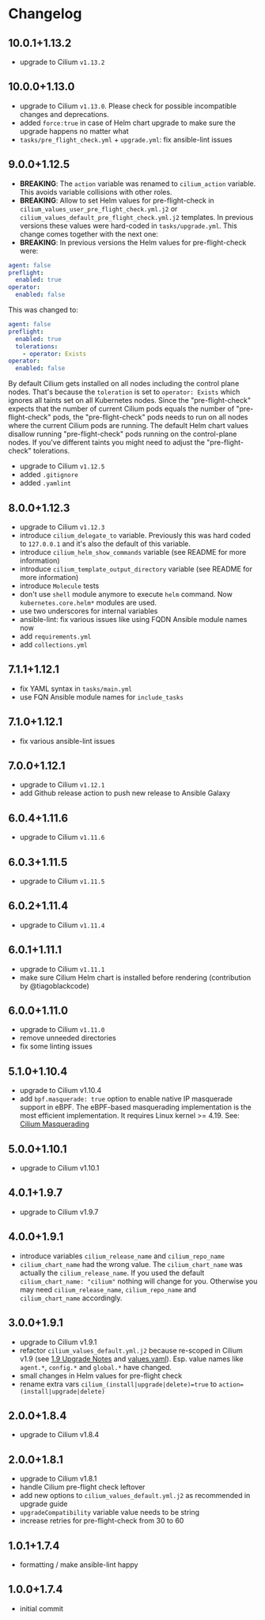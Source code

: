 # Changelog

## 10.0.1+1.13.2

- upgrade to Cilium `v1.13.2`

## 10.0.0+1.13.0

- upgrade to Cilium `v1.13.0`. Please check [](https://docs.cilium.io/en/v1.13/operations/upgrade/#current-release-required-changes) for possible incompatible changes and deprecations.
- added `force:true` in case of Helm chart upgrade to make sure the upgrade happens no matter what
- `tasks/pre_flight_check.yml` + `upgrade.yml`: fix ansible-lint issues

## 9.0.0+1.12.5

- **BREAKING**: The `action` variable was renamed to `cilium_action` variable. This avoids variable collisions with other roles.
- **BREAKING**: Allow to set Helm values for pre-flight-check in `cilium_values_user_pre_flight_check.yml.j2` or `cilium_values_default_pre_flight_check.yml.j2` templates. In previous versions these values were hard-coded in `tasks/upgrade.yml`. This change comes together with the next one:
- **BREAKING**: In previous versions the Helm values for pre-flight-check were:

```yaml
agent: false
preflight:
  enabled: true
operator:
  enabled: false
```

This was changed to:

```yaml
agent: false
preflight:
  enabled: true
  tolerations:
    - operator: Exists
operator:
  enabled: false
```

By default Cilium gets installed on all nodes including the control plane nodes. That's because the `toleration` is set to `operator: Exists` which ignores all taints set on all Kubernetes nodes. Since the "pre-flight-check" expects that the number of current Cilium pods equals the number of "pre-flight-check" pods, the "pre-flight-check" pods needs to run on all nodes where the current Cilium pods are running. The default Helm chart values disallow running "pre-flight-check" pods running on the control-plane nodes. If you've different taints you might need to adjust the "pre-flight-check" tolerations.

- upgrade to Cilium `v1.12.5`
- added `.gitignore`
- added `.yamlint`

## 8.0.0+1.12.3

- upgrade to Cilium `v1.12.3`
- introduce `cilium_delegate_to` variable. Previously this was hard coded to `127.0.0.1` and it's also the default of this variable.
- introduce `cilium_helm_show_commands` variable (see README for more information)
- introduce `cilium_template_output_directory` variable (see README for more information)
- introduce `Molecule` tests
- don't use `shell` module anymore to execute `helm` command. Now `kubernetes.core.helm*` modules are used.
- use two underscores for internal variables
- ansible-lint: fix various issues like using FQDN Ansible module names now
- add `requirements.yml`
- add `collections.yml`

## 7.1.1+1.12.1

- fix YAML syntax in `tasks/main.yml`
- use FQN Ansible module names for `include_tasks`

## 7.1.0+1.12.1

- fix various ansible-lint issues

## 7.0.0+1.12.1

- upgrade to Cilium `v1.12.1`
- add Github release action to push new release to Ansible Galaxy

## 6.0.4+1.11.6

- upgrade to Cilium `v1.11.6`

## 6.0.3+1.11.5

- upgrade to Cilium `v1.11.5`

## 6.0.2+1.11.4

- upgrade to Cilium `v1.11.4`

## 6.0.1+1.11.1

- upgrade to Cilium `v1.11.1`
- make sure Cilium Helm chart is installed before rendering (contribution by @tiagoblackcode)

## 6.0.0+1.11.0

- upgrade to Cilium `v1.11.0`
- remove unneeded directories
- fix some linting issues

## 5.1.0+1.10.4

- upgrade to Cilium v1.10.4
- add `bpf.masquerade: true` option to enable native IP masquerade support in eBPF. The eBPF-based masquerading implementation is the most efficient implementation. It requires Linux kernel >= 4.19. See: [Cilium Masquerading](https://docs.cilium.io/en/stable/concepts/networking/masquerading/)

## 5.0.0+1.10.1

- upgrade to Cilium v1.10.1

## 4.0.1+1.9.7

- upgrade to Cilium v1.9.7

## 4.0.0+1.9.1

- introduce variables `cilium_release_name` and `cilium_repo_name`
- `cilium_chart_name` had the wrong value. The `cilium_chart_name` was actually the `cilium_release_name`. If you used the default `cilium_chart_name: "cilium"` nothing will change for you. Otherwise you may need `cilium_release_name`, `cilium_repo_name` and `cilium_chart_name` accordingly.

## 3.0.0+1.9.1

- upgrade to Cilium v1.9.1
- refactor `cilium_values_default.yml.j2` because re-scoped in Cilium v1.9 (see [1.9 Upgrade Notes](https://docs.cilium.io/en/v1.9/operations/upgrade/#upgrade-notes) and [values.yaml](https://github.com/cilium/cilium/blob/master/install/kubernetes/cilium/values.yaml)). Esp. value names like `agent.*`, `config.*` and `global.*` have changed.
- small changes in Helm values for pre-flight check
- rename extra vars `cilium_(install|upgrade|delete)=true` to `action=(install|upgrade|delete)`

## 2.0.0+1.8.4

- upgrade to Cilium v1.8.4

## 2.0.0+1.8.1

- upgrade to Cilium v1.8.1
- handle Cilium pre-flight check leftover
- add new options to `cilium_values_default.yml.j2` as recommended in upgrade guide
- `upgradeCompatibility` variable value needs to be string
- increase retries for pre-flight-check from 30 to 60

## 1.0.1+1.7.4

- formatting / make ansible-lint happy

## 1.0.0+1.7.4

- initial commit
